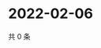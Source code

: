 # 2022-02-06

共 0 条

<!-- BEGIN WEIBO -->
<!-- 最后更新时间 Sun Feb 06 2022 20:16:36 GMT+0800 (China Standard Time) -->

<!-- END WEIBO -->
